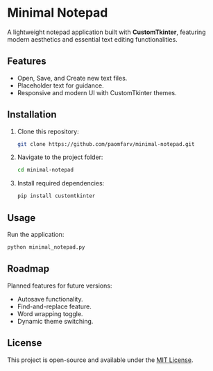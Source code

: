# Minimal Notepad

A lightweight notepad application built with **CustomTkinter**, featuring modern aesthetics and essential text editing functionalities. 

## Features
- Open, Save, and Create new text files.
- Placeholder text for guidance.
- Responsive and modern UI with CustomTkinter themes.

## Installation
1. Clone this repository:
   ```bash
   git clone https://github.com/paomfarv/minimal-notepad.git
   ```
2. Navigate to the project folder:
   ```bash
   cd minimal-notepad
   ```
3. Install required dependencies:
   ```bash
   pip install customtkinter
   ```

## Usage
Run the application:
```bash
python minimal_notepad.py
```

## Roadmap
Planned features for future versions:
- Autosave functionality.
- Find-and-replace feature.
- Word wrapping toggle.
- Dynamic theme switching.

## License
This project is open-source and available under the [MIT License](LICENSE).
